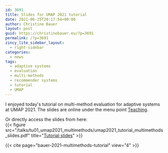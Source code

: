 ```yaml
---
id: 3691
title: Slides for UMAP 2021 tutorial
date: 2021-06-25T20:17:54+00:00
author: Christine Bauer
layout: post
guid: https://christinebauer.eu/?p=3691
permalink: /?p=3691
zincy_lite_sidebar_layout:
  - right-sidebar
categories:
  - news
tags:
  - adaptive systems
  - evaluation
  - multi-methods
  - recommender systems
  - tutorial
  - UMAP
---
```

I enjoyed today's tutorial on multi-method evaluation for adaptive systems at UMAP 2021. The slides are online under the menu point [Teaching](https://christinebauer.eu/?page_id=124#tutorials).

Or directly access the slides from here:  
{{< figure src="/talks/tu01_umap2021_multimethods/umap2021_tutorial_multimethods_slides.pdf" title="[Tutorial slides](/talks/tu01_umap2021_multimethods/umap2021_tutorial_multimethods_slides.pdf)" >}}

{{< cite page="bauer-2021-multimethods-tutorial" view="4" >}}
